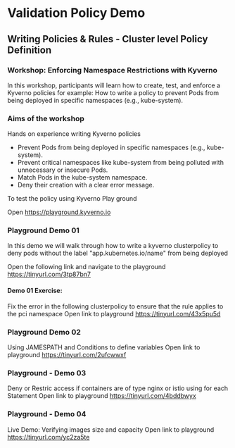 
#  Validation Policy Demo

## Writing Policies & Rules -  Cluster level Policy Definition

### Workshop: Enforcing Namespace Restrictions with Kyverno
In this workshop, participants will learn how to create, test, and enforce a Kyverno policies for example:
How to write a policy to prevent Pods from being deployed in specific namespaces (e.g., kube-system).

### Aims of the workshop
Hands on experience writing Kyverno policies
 - Prevent Pods from being deployed in specific namespaces (e.g., kube-system).
 - Prevent critical namespaces like kube-system from being polluted with unnecessary or insecure Pods.
 - Match Pods in the kube-system namespace.
 - Deny their creation with a clear error message.

 To test the policy using Kyverno Play ground

 Open https://playground.kyverno.io


### Playground Demo 01

In this demo we will walk through how to write a kyverno clusterpolicy to deny pods without the label "app.kubernetes.io/name" from being deployed

Open the following link and navigate to the playground
https://tinyurl.com/3tp87bn7

 
#### Demo 01 Exercise:
Fix the error in the following clusterpolicy to ensure that the rule applies to the pci namespace
Open link to playground
https://tinyurl.com/43x5pu5d

### Playground Demo 02
Using JAMESPATH and Conditions to define variables
Open link to playground
https://tinyurl.com/2ufcwwxf



### Playground - Demo 03
Deny or Restric access if containers are of type nginx or istio using for each Statement
Open link to playground
https://tinyurl.com/4bddbwyx



### Playground - Demo 04
Live Demo: Verifying images size and capacity
Open link to playground
https://tinyurl.com/yc2za5te

